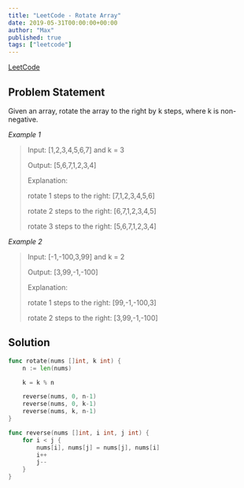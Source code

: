 ```yaml
---
title: "LeetCode - Rotate Array"
date: 2019-05-31T00:00:00+00:00
author: "Max"
published: true
tags: ["leetcode"]
---
```


[LeetCode](https://leetcode.com/problems/rotate-array/)

## Problem Statement

Given an array, rotate the array to the right by k steps, where k is non-negative.

*Example 1*

> Input: [1,2,3,4,5,6,7] and k = 3
>
> Output: [5,6,7,1,2,3,4]
>
> Explanation:
>
> rotate 1 steps to the right: [7,1,2,3,4,5,6]
>
> rotate 2 steps to the right: [6,7,1,2,3,4,5]
>
> rotate 3 steps to the right: [5,6,7,1,2,3,4]

*Example 2*

> Input: [-1,-100,3,99] and k = 2
>
> Output: [3,99,-1,-100]
>
> Explanation:
>
> rotate 1 steps to the right: [99,-1,-100,3]
>
> rotate 2 steps to the right: [3,99,-1,-100]

## Solution

```go
func rotate(nums []int, k int) {
	n := len(nums)

	k = k % n

	reverse(nums, 0, n-1)
	reverse(nums, 0, k-1)
	reverse(nums, k, n-1)
}

func reverse(nums []int, i int, j int) {
	for i < j {
		nums[i], nums[j] = nums[j], nums[i]
		i++
		j--
	}
}
```
